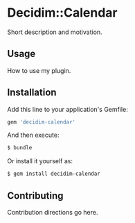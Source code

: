 # Decidim::Calendar
Short description and motivation.

## Usage
How to use my plugin.

## Installation
Add this line to your application's Gemfile:

```ruby
gem 'decidim-calendar'
```

And then execute:
```bash
$ bundle
```

Or install it yourself as:
```bash
$ gem install decidim-calendar
```

## Contributing
Contribution directions go here.
